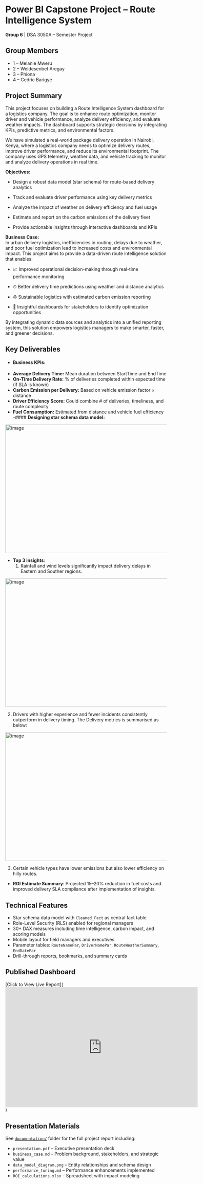 # Power BI Capstone Project – Route Intelligence System
**Group 6** | DSA 3050A – Semester Project

## Group Members
- 1 – Melanie Mweru
- 2 – Weldesenbet Aregay
- 3 – Phiona 
- 4 – Cedric Barigye

## Project Summary
This project focuses on building a Route Intelligence System dashboard for a logistics company. The goal is to enhance route optimization, monitor driver and vehicle performance, analyze delivery efficiency, and evaluate weather impacts. The dashboard supports strategic decisions by integrating KPIs, predictive metrics, and environmental factors.

We have simulated a real-world package delivery operation in Nairobi, Kenya, where a logistics company needs to optimize delivery routes, improve driver performance, and reduce its environmental footprint. The company uses GPS telemetry, weather data, and vehicle tracking to monitor and analyze delivery operations in real time.

**Objectives:**  
- Design a robust data model (star schema) for route-based delivery analytics

- Track and evaluate driver performance using key delivery metrics

- Analyze the impact of weather on delivery efficiency and fuel usage

- Estimate and report on the carbon emissions of the delivery fleet

- Provide actionable insights through interactive dashboards and KPIs

**Business Case:**   
In urban delivery logistics, inefficiencies in routing, delays due to weather, and poor fuel optimization lead to increased costs and environmental impact. This project aims to provide a data-driven route intelligence solution that enables:

- 📈 Improved operational decision-making through real-time performance monitoring

- ⏱ Better delivery time predictions using weather and distance analytics

- ♻️ Sustainable logistics with estimated carbon emission reporting

- 🧠 Insightful dashboards for stakeholders to identify optimization opportunities

By integrating dynamic data sources and analytics into a unified reporting system, this solution empowers logistics managers to make smarter, faster, and greener decisions.

## Key Deliverables
- #### **Business KPIs**:
 - **Average Delivery Time:**  Mean duration between StartTime and EndTime  
 - **On-Time Delivery Rate:**  % of deliveries completed within expected time (if SLA is known)  
 - **Carbon Emission per Delivery:**	 Based on vehicle emission factor × distance  
 - **Driver Efficiency Score:**  Could combine # of deliveries, timeliness, and route complexity  
 - **Fuel Consumption:**  Estimated from distance and vehicle fuel efficiency
-#### **Designing star schema data model:**
<img width="900" height="400" alt="image" src="https://github.com/user-attachments/assets/dae1c3d6-6177-4eba-b957-6efe8e1b514b" />


- **Top 3 insights**:
  1. Rainfall and wind levels significantly impact delivery delays in Eastern and Souther regions.
 <img width="900" height="400" alt="image" src="https://github.com/user-attachments/assets/63209fb1-d198-4fea-a007-a20d670421ea" />

  2. Drivers with higher experience and fewer incidents consistently outperform in delivery timing. The Delivery metrics is summarised as below:
<img width="900" height="400" alt="image" src="https://github.com/user-attachments/assets/3783716b-07ea-4c05-8dea-c4a387e5d733" />


  3. Certain vehicle types have lower emissions but also lower efficiency on hilly routes.
- **ROI Estimate Summary**: Projected 15–20% reduction in fuel costs and improved delivery SLA compliance after implementation of insights.

## Technical Features
- Star schema data model with `Cleaned_Fact` as central fact table
- Role-Level Security (RLS) enabled for regional managers
- 30+ DAX measures including time intelligence, carbon impact, and scoring models
- Mobile layout for field managers and executives
- Parameter tables: `RouteNamePar`, `DriverNamePar`, `RouteWeatherSummary`, `EndDatePar`
- Drill-through reports, bookmarks, and summary cards

## Published Dashboard
[Click to View Live Report](<iframe title="Dash_Board_Final" width="600" height="373.5" src="https://app.powerbi.com/view?r=eyJrIjoiZWQ1ZmNhYzMtNjZmMS00YThiLWJhYWYtMTViN2ZkYzEzNDQ4IiwidCI6IjE2ZDgzZWU2LTI1NGEtNDY5ZC1hNmNjLTU0ZTJjYTIzMTNlNyIsImMiOjh9" frameborder="0" allowFullScreen="true"></iframe>)

## Presentation Materials
See [`documentation/`](documentation/) folder for the full project report including:
- `presentation.pdf` – Executive presentation deck  
- `business_case.md` – Problem background, stakeholders, and strategic value  
- `data_model_diagram.png` – Entity relationships and schema design  
- `performance_tuning.md` – Performance enhancements implemented  
- `ROI_calculations.xlsx` – Spreadsheet with impact modeling  



